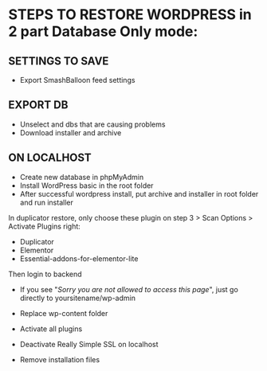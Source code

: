 # STEPS TO RESTORE WORDPRESS in 2 part Database Only mode:

## SETTINGS TO SAVE
- Export SmashBalloon feed settings

## EXPORT DB
- Unselect and dbs that are causing problems
- Download installer and archive

## ON LOCALHOST

- Create new database in phpMyAdmin
- Install WordPress basic in the root folder
- After successful wordpress install, put archive and installer in root folder and run installer


In duplicator restore, only choose these plugin on step 3 > Scan Options > Activate Plugins right:
- Duplicator
- Elementor
- Essential-addons-for-elementor-lite

Then login to backend
- If you see "_Sorry you are not allowed to access this page_", just go directly to yoursitename/wp-admin

- Replace wp-content folder

- Activate all plugins
- Deactivate Really Simple SSL on localhost

- Remove installation files



